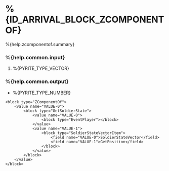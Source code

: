 # %{ID_ARRIVAL_BLOCK_ZCOMPONENTOF}

%{help.zcomponentof.summary}

### %{help.common.input}

1. %{PYRITE_TYPE_VECTOR}

### %{help.common.output}

-   %{PYRITE_TYPE_NUMBER}

```
<block type="ZComponentOf">
    <value name="VALUE-0">
        <block type="GetSoldierState">
            <value name="VALUE-0">
                <block type="EventPlayer"></block>
            </value>
            <value name="VALUE-1">
                <block type="SoldierStateVectorItem">
                    <field name="VALUE-0">SoldierStateVector</field>
                    <field name="VALUE-1">GetPosition</field>
                </block>
            </value>
        </block>
    </value>
</block>
```